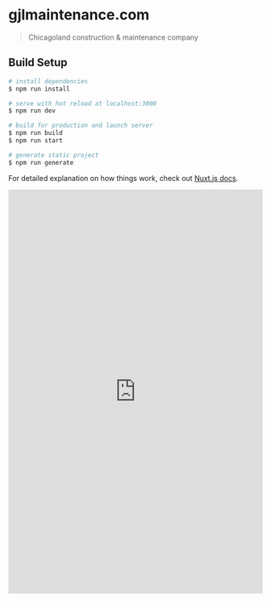# gjlmaintenance.com

> Chicagoland construction &amp; maintenance company

## Build Setup

``` bash
# install dependencies
$ npm run install

# serve with hot reload at localhost:3000
$ npm run dev

# build for production and launch server
$ npm run build
$ npm run start

# generate static project
$ npm run generate
```

For detailed explanation on how things work, check out [Nuxt.js docs](https://nuxtjs.org).



<iframe src="https://app.acuityscheduling.com/schedule.php?owner=18119040" width="100%" height="800" frameBorder="0"></iframe><script src="https://embed.acuityscheduling.com/js/embed.js" type="text/javascript"></script>